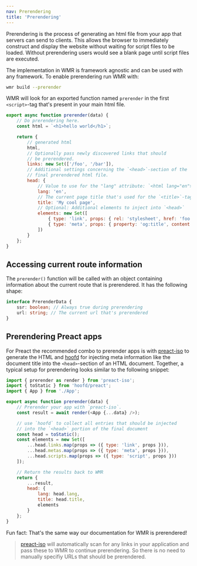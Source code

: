 ```yaml
---
nav: Prerendering
title: 'Prerendering'
---
```


Prerendering is the process of generating an html file from your app that servers can send to clients. This allows the browser to immediately construct and display the website without waiting for script files to be loaded. Without prerendering users would see a blank page until script files are executed.

The implementation in WMR is framework agnostic and can be used with any framework. To enable prerendering run WMR with:

```bash
wmr build --prerender
```

WMR will look for an exported function named `prerender` in the first `<script>`-tag that's present in your main html file.

```js
export async function prerender(data) {
	// Do prerendering here.
	const html = `<h1>hello world</h1>`;

	return {
		// generated html
		html,
		// Optionally pass newly discovered links that should
		// be prerendered.
		links: new Set(['/foo', '/bar']),
		// Additional settings concerning the `<head>`-section of the
		// final prerendered html file.
		head: {
			// Value to use for the "lang" attribute: `<html lang="en">`
			lang: 'en',
			// The current page title that's used for the `<title>`-tag
			title: 'My cool page',
			// Optional: Additional elements to inject into `<head>`
			elements: new Set([
				{ type: 'link', props: { rel: 'stylesheet', href: 'foo.css' } },
				{ type: 'meta', props: { property: 'og:title', content: 'Social media title' } }
			])
		}
	};
}
```

## Accessing current route information

The `prerender()` function will be called with an object containing information about the current route that is prerendered. It has the following shape:

```ts
interface PrerenderData {
	ssr: boolean; // Always true during prerendering
	url: string; // The current url that's prerendered
}
```

## Prerendering Preact apps

For Preact the recommended combo to prerender apps is with [preact-iso](https://github.com/preactjs/wmr/tree/main/packages/preact-iso) to generate the HTML and [hoofd](https://github.com/JoviDeCroock/hoofd) for injecting meta information like the document title into the `<head>`-section of an HTML document. Together, a typical setup for prerendering looks similar to the following snippet:

```js
import { prerender as render } from 'preact-iso';
import { toStatic } from 'hoofd/preact';
import { App } from './App';

export async function prerender(data) {
	// Prerender your app with `preact-iso`.
	const result = await render(<App {...data} />);

	// use `hoofd` to collect all entries that should be injected
	// into the `<head>` portion of the final document
	const head = toStatic();
	const elements = new Set([
		...head.links.map(props => ({ type: 'link', props })),
		...head.metas.map(props => ({ type: 'meta', props })),
		...head.scripts.map(props => ({ type: 'script', props }))
	]);

	// Return the results back to WMR
	return {
		...result,
		head: {
			lang: head.lang,
			title: head.title,
			elements
		}
	};
}
```

Fun fact: That's the same way our documentation for WMR is prerendered!

> [preact-iso](https://github.com/preactjs/wmr/tree/main/packages/preact-iso) will automatically scan for any links in your application and pass these to WMR to continue prerendering. So there is no need to manually specifiy URLs that should be prerendered.
